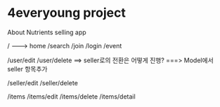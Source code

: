 # 4everyoung project

About Nutrients selling app

/ ---> home
/search
/join
/login
/event

/user/edit
/user/delete ==> seller로의 전환은 어떻게 진행? ===> Model에서 seller 항목추가

/seller/edit
/seller/delete

/items
/items/edit
/items/delete
/items/detail
